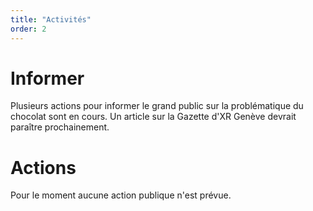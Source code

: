 ```yaml
---
title: "Activités"
order: 2
---
```

# Informer
Plusieurs actions pour informer le grand public sur la problématique du chocolat sont en cours. 
Un article sur la Gazette d'XR Genève devrait paraître prochainement.

# Actions
Pour le moment aucune action publique n'est prévue. 